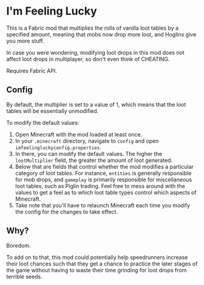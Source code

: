 # I'm Feeling Lucky

This is a Fabric mod that multiplies the rolls of vanilla loot tables by a specified amount, meaning that mobs now drop more loot, and Hoglins give you more stuff.

In case you were wondering, modifying loot drops in this mod does not affect loot drops in multiplayer, so don't even think of CHEATING.

Requires Fabric API.

## Config

By default, the multiplier is set to a value of 1, which means that the loot tables will be essentially unmodified.

To modify the default values:

1. Open Minecraft with the mod loaded at least once.
2. In your `.minecraft` directory, navigate to `config` and open `imfeelingluckyconfig.properties`.
3. In there, you can modify the default values. The higher the `lootMultiplier` field, the greater the amount of loot generated.
4. Below that are fields that control whether the mod modifies a particular category of loot tables. For instance, `entities` is generally responsible for mob drops, and `gameplay` is primarily responsible for miscellaneous loot tables, such as Piglin trading. Feel free to mess around with the values to get a feel as to which loot table types control which aspects of Minecraft.
5. Take note that you'll have to relaunch Minecraft each time you modify the config for the changes to take effect.

## Why?

Boredom.

To add on to that, this mod could potentially help speedrunners increase their loot chances such that they get a chance to practice the later stages of the game without having to waste their time grinding for loot drops from terrible seeds.
